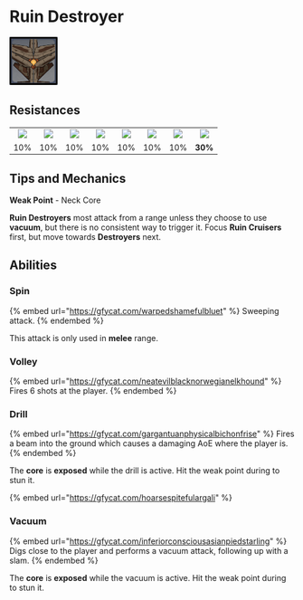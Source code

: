 # Ruin Destroyer

![](../../.gitbook/assets/ruin-destroyer.png)

## Resistances

|                                            |                                             |                                            |                                               |                                             |                                           |                                              |                                                |
| :----------------------------------------: | :-----------------------------------------: | :----------------------------------------: | :-------------------------------------------: | :-----------------------------------------: | :---------------------------------------: | :------------------------------------------: | :--------------------------------------------: |
| ![](../../.gitbook/assets/pyro\_small.png) | ![](../../.gitbook/assets/hydro\_small.png) | ![](../../.gitbook/assets/cryo\_small.png) | ![](../../.gitbook/assets/electro\_small.png) | ![](../../.gitbook/assets/anemo\_small.png) | ![](../../.gitbook/assets/geo\_small.png) | ![](../../.gitbook/assets/dendro\_small.png) | ![](../../.gitbook/assets/physical\_small.png) |
|                     10%                    |                     10%                     |                     10%                    |                      10%                      |                     10%                     |                    10%                    |                      10%                     |                     **30%**                    |

## Tips and Mechanics

**Weak Point** - Neck Core

**Ruin Destroyers** most attack from a range unless they choose to use **vacuum**, but there is no consistent way to trigger it. Focus **Ruin Cruisers** first, but move towards **Destroyers** next.

## Abilities

### Spin

{% embed url="https://gfycat.com/warpedshamefulbluet" %}
Sweeping attack.
{% endembed %}

This attack is only used in **melee** range.

### Volley

{% embed url="https://gfycat.com/neatevilblacknorwegianelkhound" %}
Fires 6 shots at the player.
{% endembed %}

### Drill

{% embed url="https://gfycat.com/gargantuanphysicalbichonfrise" %}
Fires a beam into the ground which causes a damaging AoE where the player is.
{% endembed %}

The **core** is **exposed** while the drill is active. Hit the weak point during to stun it.

{% embed url="https://gfycat.com/hoarsespitefulargali" %}

### Vacuum

{% embed url="https://gfycat.com/inferiorconsciousasianpiedstarling" %}
Digs close to the player and performs a vacuum attack, following up with a slam.
{% endembed %}

The **core** is **exposed** while the vacuum is active. Hit the weak point during to stun it.
